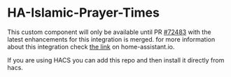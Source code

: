 # HA-Islamic-Prayer-Times

This custom component will only be available until PR [#72483](https://github.com/home-assistant/core/pull/51293) with the latest enhancements for this integration is merged. for more information about this integration check [the link](https://www.home-assistant.io/integrations/islamic_prayer_times) on home-assistant.io.

If you are using HACS you can add this repo and then install it directly from hacs.
